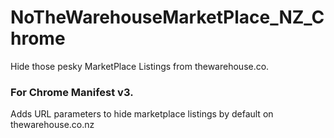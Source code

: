 # NoTheWarehouseMarketPlace_NZ_Chrome
Hide those pesky MarketPlace Listings from thewarehouse.co.


### For Chrome Manifest v3.


Adds URL parameters to hide marketplace listings by default on thewarehouse.co.nz
